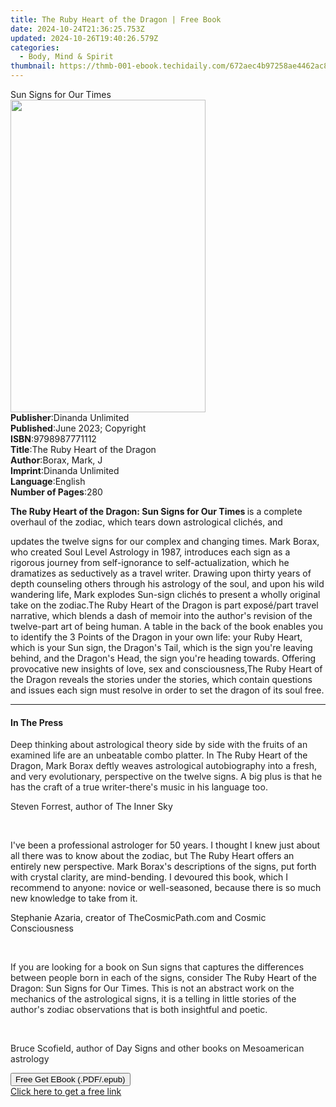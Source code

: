 ```yaml
---
title: The Ruby Heart of the Dragon | Free Book
date: 2024-10-24T21:36:25.753Z
updated: 2024-10-26T19:40:26.579Z
categories:
  - Body, Mind & Spirit
thumbnail: https://thmb-001-ebook.techidaily.com/672aec4b97258ae4462ac8e42542a9cd4aceb091b0ea6369184390c8f20c40d8.jpg
---
```

<main id="book-container">
  <div class="flex flex-col">
    <div class="book-brief flex-1 py-6 px-4 sm:p-6 md:py-10 md:px-8">
      <!-- brief-->
      <div class="book-brief-main">Sun Signs for Our Times</div>
    </div>
    <div
      class="book-meta-info flex-1 grid gap-4 col-start-1 col-end-3 row-start-1 sm:mb-6 sm:grid-cols-4 lg:gap-6 lg:col-start-2 lg:row-end-6 lg:row-span-6 lg:mb-0"
    >
      <div
        class="book-meta-info-left place-content-center mt-4 p-4 text-sm leading-6 col-start-2 col-span-2 dark:text-slate-400"
      >
        <img
          class="w-full h-500 object-cover rounded-lg sm:h-255 sm:col-span-2 lg:col-span-full"
          src="https://img-001-ebook.techidaily.com/c28d69832bba4b1752f1cb3d905a3fb9f0cc2dcc8969d53907f3d185fa8e31e9.jpg"
          alt=""
          width="312"
          height="500"
        />
      </div>
      <div
        class="book-meta-info-right mt-2 col-start-1 row-start-2 col-span-3 self-center"
      >
        <!-- meta data  -->
        <div class="flex flex-col px-4 md:px-8">
          <div class="flex-1">
            <strong>Publisher</strong>:<span class="px-2"
              >Dinanda Unlimited</span
            >
          </div>
          <div class="flex-1">
            <strong>Published</strong>:<span class="px-2"
              >June 2023; Copyright</span
            >
          </div>
          <div class="flex-1">
            <strong>ISBN</strong>:<span class="px-2">9798987771112</span>
          </div>
          <div class="flex-1">
            <strong>Title</strong>:<span class="px-2"
              >The Ruby Heart of the Dragon</span
            >
          </div>
          <div class="flex-1">
            <strong>Author</strong>:<span class="px-2">Borax, Mark, J</span>
          </div>
          <div class="flex-1">
            <strong>Imprint</strong>:<span class="px-2">Dinanda Unlimited</span>
          </div>
          <div class="flex-1">
            <strong>Language</strong>:<span class="px-2">English</span>
          </div>
          <div class="flex-1">
            <strong>Number of Pages</strong>:<span class="px-2">280</span>
          </div>
        </div>
      </div>
    </div>
    <div class="book-description flex-1 py-6 px-4 sm:p-6 md:py-10 md:px-8">
      <div class="book-description-main">
        <div accordion-content="" id="description">
          <p>
            <strong
              >The Ruby Heart of the Dragon: Sun Signs for Our
              Times&nbsp;</strong
            >is a complete overhaul of the zodiac, which tears down astrological
            clichés, and
          </p>
          <p>
            updates the twelve signs for our complex and changing times. Mark
            Borax, who created Soul Level Astrology in 1987, introduces each
            sign as a rigorous journey from self-ignorance to
            self-actualization, which he dramatizes as seductively as a travel
            writer. Drawing upon thirty years of depth counseling others through
            his astrology of the soul, and upon his wild wandering life, Mark
            explodes Sun-sign clichés to present a wholly original take on the
            zodiac.The Ruby Heart of the Dragon&nbsp;is part exposé/part travel
            narrative, which blends a dash of memoir into the author's revision
            of the twelve-part art of being human. A table in the back of the
            book enables you to identify the 3 Points of the Dragon in your own
            life: your Ruby Heart, which is your Sun sign, the Dragon's Tail,
            which is the sign you're leaving behind, and the Dragon's Head, the
            sign you're heading towards.&nbsp;Offering provocative new insights
            of love, sex and consciousness,The Ruby Heart of the
            Dragon&nbsp;reveals the stories under the stories, which contain
            questions and issues each sign must resolve in order to set the
            dragon of its soul free.
          </p>
        </div>
        <div class="accordion-fader"></div>
      </div>
    </div>
    <div class="book-excerpts flex-1 py-6 px-4 sm:p-6 md:py-10 md:px-8">
      <!-- excerpts-->
      <div class="book-excerpts-main">
        <hr />
        <h4 class="placeholder placeholder-heading">
          <span>In The Press</span>
        </h4>
        <p></p>
        <p>
          <span style="color: rgba(34, 34, 34, 1)"
            >Deep thinking about astrological theory side by side with the
            fruits of an examined life are an unbeatable combo platter.
            In&nbsp;</span
          >The Ruby Heart of the Dragon,<span style="color: rgba(34, 34, 34, 1)"
            >&nbsp;Mark Borax deftly weaves astrological autobiography into a
            fresh, and very evolutionary, perspective on the twelve signs. A big
            plus is that he has the craft of a true writer-there's music in his
            language too.</span
          >
        </p>
        <p>
          <span style="color: rgba(34, 34, 34, 1)"
            >Steven Forrest, author of&nbsp;</span
          >The Inner Sky
        </p>
        <p><br /></p>
        <p>
          <span>I've﻿﻿﻿</span>&nbsp;been a professional astrologer for 50 years.
          I thought I knew just about all there was to know about the zodiac,
          but&nbsp;The Ruby Heart&nbsp;offers an entirely new perspective. Mark
          Borax's descriptions of the signs, put forth with crystal clarity, are
          mind-bending. I devoured this book, which I recommend to anyone:
          novice or well-seasoned, because there is so much new knowledge to
          take from it.
        </p>
        <p>
          Stephanie Azaria,&nbsp;creator of&nbsp;TheCosmicPath.com and Cosmic
          Consciousness
        </p>
        <p><br /></p>
        <p>
          <span>﻿﻿</span
          ><span style="color: rgba(34, 34, 34, 1)"
            >If you are looking for a book on Sun signs that captures the
            differences between people born in each of the signs,
            consider&nbsp;</span
          >The Ruby Heart of the Dragon: Sun Signs for Our Times<span
            style="color: rgba(34, 34, 34, 1)"
            >.&nbsp;This is not an abstract work on the mechanics of the
            astrological signs, it is a telling in little stories of the
            author's zodiac observations that is both insightful and
            poetic.</span
          >
        </p>
        <p><br /></p>
        <p>
          <span style="color: rgba(34, 34, 34, 1)">Bruce Scofield</span
          >,&nbsp;<span style="color: rgba(34, 34, 34, 1)">author of</span
          >&nbsp;Day Signs&nbsp;<span style="color: rgba(34, 34, 34, 1)"
            >and other books on Mesoamerican astrology</span
          >
        </p>
        <p></p>
      </div>
    </div>
    <div
      class="book-about-author flex-1 py-6 px-4 sm:p-6 md:py-10 md:px-8"
    ></div>
    <div class="book-free-get flex-1 py-6 px-4 sm:p-6 md:py-10 md:px-8">
      <button
        id="btn-free-get"
        class="bg-blue-500 hover:bg-blue-700 text-white font-bold py-2 px-4 rounded"
      >
        Free Get EBook (.PDF/.epub)
      </button>
      <div id="countdown-display" class="px-2 text-lg mt-2"></div>
      <a
        id="free-link"
        class="hidden bg-blue-500 hover:bg-blue-700 text-white font-bold py-2 px-4 rounded"
        href="https://www.ebooks.com/en-us/book/210821954/the-ruby-heart-of-the-dragon/borax-mark-j/"
        target="_blank"
        >Click here to get a free link</a
      >
    </div>
    <script>
      let countdownTime = 0;
      let countdownInterval = null;
      document
        .getElementById('btn-free-get')
        .addEventListener('click', startCountdown);
      function startCountdown() {
        countdownTime = new Date().getTime() + 60000 * 3;
        countdownInterval = setInterval(updateCountdown, 1000);
        document.getElementById('btn-free-get').disabled = true;
        document
          .getElementById('btn-free-get')
          .classList.add('bg-gray-500', 'cursor-not-allowed');
      }
      function updateCountdown() {
        let currentTime = new Date().getTime();
        let timeLeft = countdownTime - currentTime;
        let secondsLeft = Math.floor(timeLeft / 1000);
        document.getElementById('countdown-display').innerHTML =
          `Remaining time: ${secondsLeft} seconds.`;
        if (secondsLeft <= 0) {
          clearInterval(countdownInterval);
          document.getElementById('btn-free-get').classList.add('hidden');
          document.getElementById('free-link').classList.remove('hidden');
          document.getElementById('countdown-display').innerHTML = '';
        }
      }
    </script>
  </div>
</main>

<ins class="adsbygoogle"
      style="display:block"
      data-ad-client="ca-pub-7571918770474297"
      data-ad-slot="8358498916"
      data-ad-format="auto"
      data-full-width-responsive="true"></ins>
    